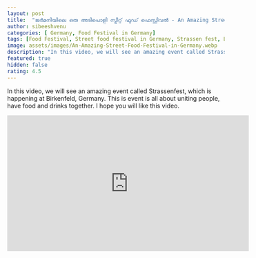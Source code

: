 ```yaml
---
layout: post
title:  "ജർമനിയിലെ ഒരു അടിപൊളി സ്ട്രീറ്റ് ഫുഡ് ഫെസ്റ്റിവൽ - An Amazing Street Food Festival in Germany"
author: sibeeshvenu
categories: [ Germany, Food Festival in Germany]
tags: [Food Festival, Street food festival in Germany, Strassen fest, Life at Germany, Life in Germany, Sibeesh Passion, Njan Oru Malayali, ഞാൻ ഒരു മലയാളി, Germaniyile Nalukal, Germany, Malayali in Germany, Indians in Germany, Keralite in Germany, Malayalees in Germany]
image: assets/images/An-Amazing-Street-Food-Festival-in-Germany.webp
description: "In this video, we will see an amazing event called Strassenfest, which is happening at Birkenfeld, Germany. This is event is all about uniting people, have food and drinks together. I hope you will like this video."
featured: true
hidden: false
rating: 4.5
---
```


In this video, we will see an amazing event called Strassenfest, which is happening at Birkenfeld, Germany. This is event is all about uniting people, have food and drinks together. I hope you will like this video.

<iframe width="560" height="315" src="https://www.youtube.com/embed/iWcWXRwbxko" frameborder="0" allow="accelerometer; autoplay; encrypted-media; gyroscope; picture-in-picture" allowfullscreen></iframe>
